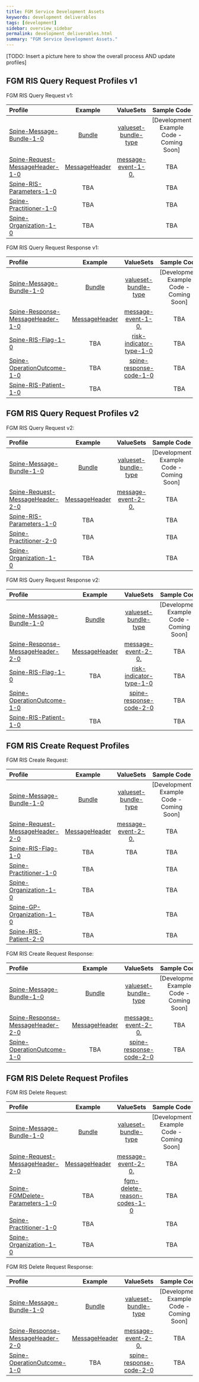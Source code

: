 ```yaml
---
title: FGM Service Development Assets
keywords: development deliverables
tags: [development]
sidebar: overview_sidebar
permalink: development_deliverables.html
summary: "FGM Service Development Assets."
---
```


<!-- ![stuff](images/overview/gpc blocks.png) -->

[TODO: Insert a picture here to show the overall process AND update profiles]

## FGM RIS Query Request Profiles v1 ##

FGM RIS Query Request v1:

| Profile| Example | ValueSets | Sample Code |
| :--------- | :-----: |:-----: |:-----: |
| [Spine-Message-Bundle-1-0](http://data.developer.nhs.uk/fhir/fgm/Profile.FGMRISQueryRequest/spine-message-bundle-1-0.html) | [Bundle](http://data.developer.nhs.uk/fhir/fgm/examples/Profile.FGMRISQueryRequest/Example-qr-1a.xml) | [valueset-bundle-type](http://hl7.org/fhir/DSTU2/valueset-bundle-type.html) | [Development Example Code - Coming Soon] |
| [Spine-Request-MessageHeader-1-0](http://data.developer.nhs.uk/fhir/fgm/Profile.FGMRISQueryRequest/spine-request-messageheader-1-0.html) | [MessageHeader](http://data.developer.nhs.uk/fhir/fgm/Profile.FGMRISQueryRequest/Examples.html#Spine-Request-MessageHeader-1-0) | [message-event-1-0.](https://fhir-test.nhs.uk/ValueSet/message-event-1-0) | TBA |
| [Spine-RIS-Parameters-1-0](https://fhir-test.nhs.uk/StructureDefinition/spine-ris-parameters-1-0) | TBA  |  | TBA |
| [Spine-Practitioner-1-0](http://data.developer.nhs.uk/fhir/fgm/Profile.FGMRISQueryRequest/spine-practitioner-1-0.html) | TBA |  | TBA |
| [Spine-Organization-1-0](http://data.developer.nhs.uk/fhir/fgm/Profile.FGMRISQueryRequest/spine-organization-1-0.html) | TBA | | TBA |



FGM RIS Query Request Response v1:

| Profile| Example | ValueSets | Sample Code |
| :--------- | :-----: |:-----: |:-----: |
| [Spine-Message-Bundle-1-0](http://data.developer.nhs.uk/fhir/fgm/Profile.FGMRISQueryRequest/spine-message-bundle-1-0.html) | [Bundle](http://data.developer.nhs.uk/fhir/fgm/examples/Profile.FGMRISQueryRequest/Example-qr-1a.xml) | [valueset-bundle-type](http://hl7.org/fhir/DSTU2/valueset-bundle-type.html) | [Development Example Code - Coming Soon] |
| [Spine-Response-MessageHeader-1-0](http://data.developer.nhs.uk/fhir/fgm/Profile.FGMRISQueryRequestResponse/spine-response-messageheader-1-0.html) | [MessageHeader](http://data.developer.nhs.uk/fhir/fgm/Profile.FGMRISQueryRequest/Examples.html#Spine-Response-MessageHeader-1-0) | [message-event-1-0.](https://fhir-test.nhs.uk/ValueSet/message-event-1-0) | TBA |
| [Spine-RIS-Flag-1-0](https://fhir-test.nhs.uk/StructureDefinition/spine-ris-flag-1-0) | TBA |[risk-indicator-type-1-0](https://fhir-test.nhs.uk/ValueSet/risk-indicator-type-1-0) | TBA |
| [Spine-OperationOutcome-1-0](http://data.developer.nhs.uk/fhir/fgm/Profile.FGMRISQueryRequestResponse/spine-operationoutcome-1-0.html) | TBA | [spine-response-code-1-0](https://fhir-test.nhs.uk/ValueSet/spine-response-code-1-0) | TBA |
| [Spine-RIS-Patient-1-0](https://fhir-test.nhs.uk/StructureDefinition/spine-ris-patient-1-0) | TBA | | TBA |


## FGM RIS Query Request Profiles v2 ##

FGM RIS Query Request v2:

| Profile| Example | ValueSets | Sample Code |
| :--------- | :-----: |:-----: |:-----: |
| [Spine-Message-Bundle-1-0](../../StructureDefinitions/Spine-Message-Bundle-1-0.xml) | [Bundle](http://data.developer.nhs.uk/fhir/fgm/examples/Profile.FGMRISQueryRequest/Example-qr-1a.xml) | [valueset-bundle-type](http://hl7.org/fhir/DSTU2/valueset-bundle-type.html) | [Development Example Code - Coming Soon] |
| [Spine-Request-MessageHeader-2-0](https://fhir-test.nhs.uk/StructureDefinition/spine-request-messageheader-2-0) | [MessageHeader](http://data.developer.nhs.uk/fhir/fgm/Profile.FGMRISQueryRequest/Examples.html#Spine-Request-MessageHeader-1-0) | [message-event-2-0.](https://fhir-test.nhs.uk/ValueSet/message-event-2-0) | TBA |
| [Spine-RIS-Parameters-1-0](https://fhir-test.nhs.uk/StructureDefinition/spine-ris-parameters-1-0) | TBA | | TBA |
| [Spine-Practitioner-2-0](../../StructureDefinitions/spine-practitioner-2-0.xml) | TBA | | TBA |
| [Spine-Organization-1-0](../../StructureDefinitions/spine-organization-1-0.xml) | TBA | | TBA |



FGM RIS Query Request Response v2:

| Profile| Example | ValueSets | Sample Code |
| :--------- | :-----: |:-----: |:-----: |
| [Spine-Message-Bundle-1-0](../../StructureDefinitions/Spine-Message-Bundle-1-0.xml) | [Bundle](http://data.developer.nhs.uk/fhir/fgm/examples/Profile.FGMRISQueryRequest/Example-qr-1a.xml) | [valueset-bundle-type](http://hl7.org/fhir/DSTU2/valueset-bundle-type.html) | [Development Example Code - Coming Soon] |
| [Spine-Response-MessageHeader-2-0](https://fhir-test.nhs.uk/StructureDefinition/spine-response-messageheader-2-0) | [MessageHeader](http://data.developer.nhs.uk/fhir/fgm/Profile.FGMRISQueryRequest/Examples.html#Spine-Request-MessageHeader-1-0) | [message-event-2-0.](https://fhir-test.nhs.uk/ValueSet/message-event-2-0) | TBA |
| [Spine-RIS-Flag-1-0](https://fhir-test.nhs.uk/StructureDefinition/spine-ris-flag-1-0) | TBA |[risk-indicator-type-1-0](https://fhir-test.nhs.uk/ValueSet/risk-indicator-type-1-0) | TBA |
| [Spine-OperationOutcome-1-0](../../StructureDefinitions/spine-operationoutcome-1-0.xml) | | [spine-response-code-2-0](https://fhir-test.nhs.uk/ValueSet/spine-response-code-2-0)| TBA |
| [Spine-RIS-Patient-1-0](https://fhir-test.nhs.uk/StructureDefinition/spine-ris-patient-1-0) | TBA | | TBA |

## FGM RIS Create Request Profiles ##

FGM RIS Create Request:

| Profile| Example | ValueSets | Sample Code |
| :--------- | :-----: |:-----: |:-----: |
| [Spine-Message-Bundle-1-0](../../StructureDefinitions/Spine-Message-Bundle-1-0.xml) | [Bundle](http://data.developer.nhs.uk/fhir/fgm/examples/Profile.FGMRISQueryRequest/Example-qr-1a.xml) | [valueset-bundle-type](http://hl7.org/fhir/DSTU2/valueset-bundle-type.html) | [Development Example Code - Coming Soon] |
| [Spine-Request-MessageHeader-2-0](https://fhir-test.nhs.uk/StructureDefinition/spine-request-messageheader-2-0) | [MessageHeader](http://data.developer.nhs.uk/fhir/fgm/Profile.FGMRISQueryRequest/Examples.html#Spine-Request-MessageHeader-1-0) | [message-event-2-0.](https://fhir-test.nhs.uk/ValueSet/message-event-2-0) | TBA |
| [Spine-RIS-Flag-1-0](https://fhir-test.nhs.uk/StructureDefinition/spine-ris-flag-1-0) |TBA | TBA| TBA |
| [Spine-Practitioner-1-0](../../StructureDefinitions/spine-practitioner-1-0.xml) |TBA | | TBA |
| [Spine-Organization-1-0](../../StructureDefinitions/spine-organization-1-0.xml) | TBA| | TBA |
| [Spine-GP-Organization-1-0](../../StructureDefinitions/spine-gp-organization-1-0.xml) | TBA| | TBA |
| [Spine-RIS-Patient-2-0](../../StructureDefinitions/spine-ris-patient-2-0.xml) |TBA | | TBA |



FGM RIS Create Request Response:

| Profile| Example | ValueSets | Sample Code |
| :--------- | :-----: |:-----: |:-----: |
| [Spine-Message-Bundle-1-0](../../StructureDefinitions/Spine-Message-Bundle-1-0.xml) | [Bundle](http://data.developer.nhs.uk/fhir/fgm/examples/Profile.FGMRISQueryRequest/Example-qr-1a.xml) | [valueset-bundle-type](http://hl7.org/fhir/DSTU2/valueset-bundle-type.html) | [Development Example Code - Coming Soon] |
| [Spine-Response-MessageHeader-2-0](https://fhir-test.nhs.uk/StructureDefinition/spine-response-messageheader-2-0) | [MessageHeader](http://data.developer.nhs.uk/fhir/fgm/Profile.FGMRISQueryRequest/Examples.html#Spine-Request-MessageHeader-1-0) | [message-event-2-0.](https://fhir-test.nhs.uk/ValueSet/message-event-2-0) | TBA |
| [Spine-OperationOutcome-1-0](../../StructureDefinitions/spine-operationoutcome-1-0.xml) |TBA | [spine-response-code-2-0](https://fhir-test.nhs.uk/ValueSet/spine-response-code-2-0)| TBA |



## FGM RIS Delete Request Profiles ##

FGM RIS Delete Request:

| Profile| Example | ValueSets | Sample Code |
| :--------- | :-----: |:-----: |:-----: |
| [Spine-Message-Bundle-1-0](../../StructureDefinitions/Spine-Message-Bundle-1-0.xml) | [Bundle](http://data.developer.nhs.uk/fhir/fgm/examples/Profile.FGMRISQueryRequest/Example-qr-1a.xml) | [valueset-bundle-type](http://hl7.org/fhir/DSTU2/valueset-bundle-type.html) | [Development Example Code - Coming Soon] |
| [Spine-Request-MessageHeader-2-0](https://fhir-test.nhs.uk/StructureDefinition/spine-request-messageheader-2-0) | [MessageHeader](http://data.developer.nhs.uk/fhir/fgm/Profile.FGMRISQueryRequest/Examples.html#Spine-Request-MessageHeader-1-0) | [message-event-2-0.](https://fhir-test.nhs.uk/ValueSet/message-event-2-0) | TBA |
| [Spine-FGMDelete-Parameters-1-0](https://fhir-test.nhs.uk/StructureDefinition/spine-fgmdelete-parameters-1-0) |TBA | [fgm-delete-reason-codes-1-0](https://fhir-test.nhs.uk/ValueSet/fgm-delete-reason-codes-1-0.xml)| TBA |
| [Spine-Practitioner-1-0](../../StructureDefinitions/spine-practitioner-1-0.xml) |TBA | | TBA |
| [Spine-Organization-1-0](../../StructureDefinitions/spine-organization-1-0.xml) | TBA| | TBA |



FGM RIS Delete Request Response:

| Profile| Example | ValueSets | Sample Code |
| :--------- | :-----: |:-----: |:-----: |
| [Spine-Message-Bundle-1-0](../../StructureDefinitions/Spine-Message-Bundle-1-0.xml) | [Bundle](http://data.developer.nhs.uk/fhir/fgm/examples/Profile.FGMRISQueryRequest/Example-qr-1a.xml) | [valueset-bundle-type](http://hl7.org/fhir/DSTU2/valueset-bundle-type.html) | [Development Example Code - Coming Soon] |
| [Spine-Response-MessageHeader-2-0](https://fhir-test.nhs.uk/StructureDefinition/spine-response-messageheader-2-0) | [MessageHeader](http://data.developer.nhs.uk/fhir/fgm/Profile.FGMRISQueryRequest/Examples.html#Spine-Request-MessageHeader-1-0) | [message-event-2-0.](https://fhir-test.nhs.uk/ValueSet/message-event-2-0) | TBA |
| [Spine-OperationOutcome-1-0](../../StructureDefinitions/spine-operationoutcome-1-0.xml) | TBA| [spine-response-code-2-0](https://fhir-test.nhs.uk/ValueSet/spine-response-code-2-0)| TBA |